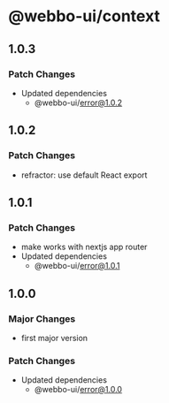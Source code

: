 # @webbo-ui/context

## 1.0.3

### Patch Changes

- Updated dependencies
  - @webbo-ui/error@1.0.2

## 1.0.2

### Patch Changes

- refractor: use default React export

## 1.0.1

### Patch Changes

- make works with nextjs app router
- Updated dependencies
  - @webbo-ui/error@1.0.1

## 1.0.0

### Major Changes

- first major version

### Patch Changes

- Updated dependencies
  - @webbo-ui/error@1.0.0

